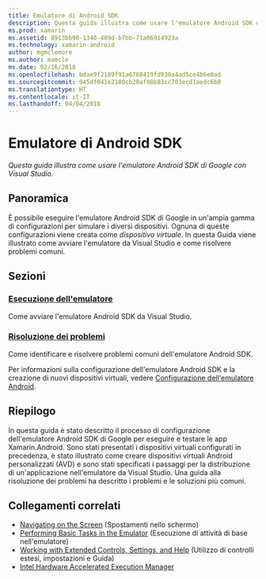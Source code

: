 ```yaml
---
title: Emulatore di Android SDK
description: Questa guida illustra come usare l'emulatore Android SDK di Google con Visual Studio.
ms.prod: xamarin
ms.assetid: 8913bb90-1340-409d-b7bb-71a06914923a
ms.technology: xamarin-android
author: mgmclemore
ms.author: mamcle
ms.date: 02/16/2018
ms.openlocfilehash: bdae9f2189f91a6768419fd930a4ad5ce4b6e0ad
ms.sourcegitcommit: 945df041e2180cb20af08b83cc703ecd1aedc6b0
ms.translationtype: HT
ms.contentlocale: it-IT
ms.lasthandoff: 04/04/2018
---
```

# <a name="android-sdk-emulator"></a>Emulatore di Android SDK

_Questa guida illustra come usare l'emulatore Android SDK di Google con Visual Studio._


## <a name="overview"></a>Panoramica

È possibile eseguire l'emulatore Android SDK di Google in un'ampia gamma di configurazioni per simulare i diversi dispositivi. Ognuna di queste configurazioni viene creata come _dispositivo virtuale_. In questa Guida viene illustrato come avviare l'emulatore da Visual Studio e come risolvere problemi comuni.


## <a name="sections"></a>Sezioni

### <a name="running-the-emulatorandroiddeploy-testdebuggingandroid-sdk-emulatorrunning-the-emulatormd"></a>[Esecuzione dell'emulatore](~/android/deploy-test/debugging/android-sdk-emulator/running-the-emulator.md)

Come avviare l'emulatore Android SDK da Visual Studio.

### <a name="troubleshootingandroiddeploy-testdebuggingandroid-sdk-emulatortroubleshootingmd"></a>[Risoluzione dei problemi](~/android/deploy-test/debugging/android-sdk-emulator/troubleshooting.md)

Come identificare e risolvere problemi comuni dell'emulatore Android SDK.

Per informazioni sulla configurazione dell'emulatore Android SDK e la creazione di nuovi dispositivi virtuali, vedere [Configurazione dell'emulatore Android](~/android/get-started/installation/android-emulator/index.md).



## <a name="summary"></a>Riepilogo

In questa guida è stato descritto il processo di configurazione dell'emulatore Android SDK di Google per eseguire e testare le app Xamarin.Android. Sono stati presentati i dispositivi virtuali configurati in precedenza, è stato illustrato come creare dispositivi virtuali Android personalizzati (AVD) e sono stati specificati i passaggi per la distribuzione di un'applicazione nell'emulatore da Visual Studio. Una guida alla risoluzione dei problemi ha descritto i problemi e le soluzioni più comuni.



## <a name="related-links"></a>Collegamenti correlati

- [Navigating on the Screen](https://developer.android.com/studio/run/emulator.html#navigate) (Spostamenti nello schermo)
- [Performing Basic Tasks in the Emulator](https://developer.android.com/studio/run/emulator.html#tasks) (Esecuzione di attività di base nell'emulatore)
- [Working with Extended Controls, Settings, and Help](https://developer.android.com/studio/run/emulator.html#extended) (Utilizzo di controlli estesi, impostazioni e Guida)
- [Intel Hardware Accelerated Execution Manager](https://software.intel.com/en-us/android/articles/intel-hardware-accelerated-execution-manager)
